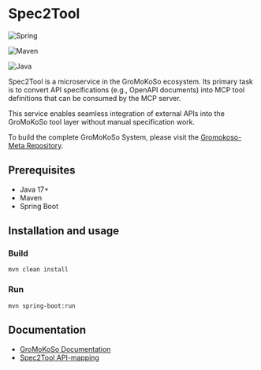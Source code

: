 # Spec2Tool

![Spring](https://img.shields.io/badge/spring-%236DB33F.svg?style=for-the-badge&logo=spring&logoColor=white)

![Maven]((https://img.shields.io/badge/apachemaven-C71A36.svg?style=for-the-badge&logo=apachemaven&logoColor=white))

![Java](https://img.shields.io/badge/java-%23ED8B00.svg?style=for-the-badge&logo=openjdk&logoColor=white)


Spec2Tool is a microservice in the GroMoKoSo ecosystem.
Its primary task is to convert API specifications (e.g., OpenAPI documents) into MCP tool definitions that can be consumed by the MCP server.

This service enables seamless integration of external APIs into the GroMoKoSo tool layer without manual specification work.

To build the complete GroMoKoSo System, please visit the [Gromokoso-Meta Repository](https://github.com/GroMoKoSo/GroMoKoSo-Meta).

## Prerequisites

- Java 17+
- Maven 
- Spring Boot

## Installation and usage

### Build

```
mvn clean install
```

### Run

```
mvn spring-boot:run
```

## Documentation

- [GroMoKoSo Documentation](https://github.com/GroMoKoSo/GroMoKoSo-Meta/blob/master/docs/architecture_arc42.md)
- [Spec2Tool API-mapping](https://github.com/GroMoKoSo/Spec2Tool/blob/master/docs/mapper.md)
